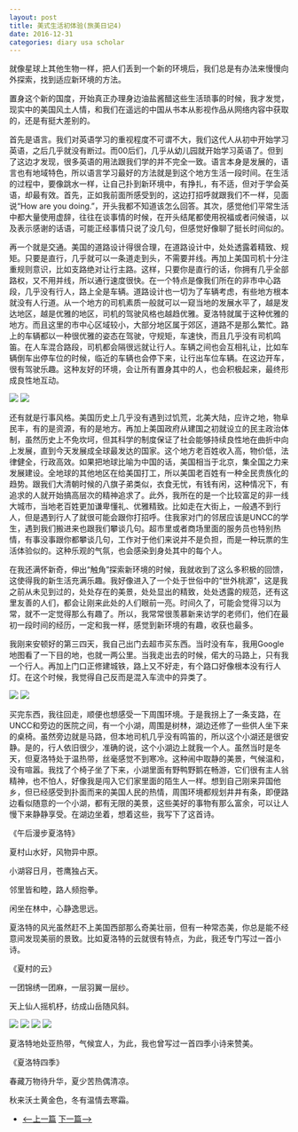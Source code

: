 ```yaml
---
layout: post
title: 美式生活初体验(旅美日记4)
date: 2016-12-31
categories: diary usa scholar
---
```

<!--more-->

就像星球上其他生物一样，把人们丢到一个新的环境后，我们总是有办法来慢慢向外探索，找到适应新环境的方法。

置身这个新的国度，开始真正办理身边油盐酱醋这些生活琐事的时候，我才发觉，现实中的美国风土人情，和我们在遥远的中国从书本从影视作品从网络内容中获取的，还是有挺大差别的。

首先是语言。我们对英语学习的重视程度不可谓不大，我们这代人从初中开始学习英语，之后几乎就没有断过。而00后们，几乎从幼儿园就开始学习英语了。但到了这边才发现，很多英语的用法跟我们学的并不完全一致。语言本身是发展的，语言也有地域特色，所以语言学习最好的方法就是到这个地方生活一段时间。在生活的过程中，要像跳水一样，让自己扑到新环境中，有挣扎，有不适，但对于学会英语，却最有效。首先，正如我前面所感受到的，这边打招呼就跟我们不一样，见面说“How are you doing.”，开头我都不知道该怎么回答。其次，感觉他们平常生活中都大量使用虚辞，往往在谈事情的时候，在开头结尾都使用祝福或者问候语，以及表示感谢的话语，可能正经事情只说了没几句，但感觉好像聊了挺长时间似的。

再一个就是交通。美国的道路设计得很合理，在道路设计中，处处透露着精致、规矩。只要是直行，几乎就可以一条道走到头，不需要并线。再加上美国司机十分注重规则意识，比如支路绝对让行主路。这样，只要你是直行的话，你拥有几乎全部路权，又不用并线，所以通行速度很快。在一个特点是像我们所在的非市中心路段，几乎没有行人，路上全是车辆。道路设计也一切为了车辆考虑，有些地方根本就没有人行道。从一个地方的司机素质一般就可以一窥当地的发展水平了，越是发达地区，越是优雅的地区，司机的驾驶风格也越趋优雅。夏洛特就属于这种优雅的地方。而且这里的市中心区域较小，大部分地区属于郊区，道路不是那么繁忙。路上的车辆都以一种很优雅的姿态在驾驶，守规矩，车速快，而且几乎没有司机鸣笛。在人车混合路段，司机都会隔很远就让行人。车辆之间也会互相礼让，比如车辆倒车出停车位的时候，临近的车辆也会停下来，让行出车位车辆。在这边开车，很有驾驶乐趣。这种友好的环境，会让所有置身其中的人，也会积极起来，最终形成良性地互动。

![]({{site.url}}/Images/DiaryUSA/image17.jpeg)
![]({{site.url}}/Images/DiaryUSA/image18.jpeg)

还有就是行事风格。美国历史上几乎没有遇到过饥荒，北美大陆，应许之地，物阜民丰，有的是资源，有的是地方。再加上美国政府从建国之初就设立的民主政治体制，虽然历史上不免坎坷，但其科学的制度保证了社会能够持续良性地在曲折中向上发展，直到今天发展成全球最发达的国家。这个地方老百姓收入高，物价低，法律健全，行政高效。如果把地球比喻为中国的话，美国相当于北京，集全国之力来发展建设。全地球的其他地区在给美国打工，所以美国老百姓有一种全民贵族化的趋势。跟我们大清朝时候的八旗子弟类似，衣食无忧，有钱有闲，这种情况下，有追求的人就开始搞高层次的精神追求了。此外，我所在的是一个比较富足的非一线大城市，当地老百姓更加谦卑懂礼、优雅精致。比如走在大街上，一般遇不到行人，但是遇到行人了就很可能会跟你打招呼。住我家对门的邻居应该是UNCC的学生，遇到我们搬进来也跟我们攀谈几句。超市里或者商场里面的服务员也特别热情，有事没事跟你都攀谈几句，工作对于他们来说并不是负担，而是一种玩票的生活体验似的。这种乐观的气氛，也会感染到身处其中的每个人。

在我还满怀新奇，伸出“触角”探索新环境的时候，我就收到了这么多积极的回馈，这使得我的新生活充满乐趣。我好像进入了一个处于世俗中的“世外桃源”，这是我之前从未见到过的，处处存在的美景，处处显出的精致，处处透露的规范，还有这里友善的人们，都会让刚来此处的人们眼前一亮。时间久了，可能会觉得习以为常，就不一定觉得那么有趣了。所以，我常常很羡慕新来访学的老师们，他们在最初一段时间的经历，一定和我一样，感觉到新环境的有趣，收获也最多。

我刚来安顿好的第三四天，我自己出门去超市买东西。当时没有车，我用Google地图看了一下目的地，也就一两公里。当我走出去的时候，偌大的马路上，只有我一个行人。再加上门口正修建城铁，路上又不好走，有个路口好像根本没有行人灯。在这个时候，我觉得自己反而是混入车流中的异类了。

![]({{site.url}}/Images/DiaryUSA/image19.jpeg)
![]({{site.url}}/Images/DiaryUSA/image20.jpeg)
  
买完东西，我往回走，顺便也想感受一下周围环境。于是我拐上了一条支路，在UNCC和旁边的医院之间，有一个小湖，周围是树林，湖边还修了一些供人坐下来的桌椅。虽然旁边就是马路，但本地司机几乎没有鸣笛的，所以这个小湖还是很安静。是的，行人依旧很少，准确的说，这个小湖边上就我一个人。虽然当时是冬天，但夏洛特处于温热带，丝毫感觉不到寒冷。这种闹中取静的美景，气候温和，没有喧嚣。我找了个椅子坐了下来，小湖里面有野鸭野鹅在畅游，它们很有主人翁精神，也不怕人，好像我是闯入它们家里面的陌生人一样。想到自己刚来异国他乡，但已经感受到扑面而来的美国人民的热情，周围环境都规划井井有条，即便路边看似随意的一个小湖，都有无限的美景，这些美好的事物有那么富余，可以让人慢下来静静享受。在湖边坐着，想着这些，我写下了这首诗。

《午后漫步夏洛特》

夏村山水好，风物异中原。

小湖容日月，苍鹰独占天。

邻里皆和睦，路人频抱拳。

闲坐在林中，心静逸思远。

夏洛特的风光虽然赶不上美国西部那么奇美壮丽，但有一种常态美，你总是能不经意间发现美丽的景致。比如夏洛特的云就很有特点，为此，我还专门写过一首小诗。

《夏村的云》

一团锦绣一团麻，一层羽翼一层纱。

天上仙人摇机杼，纺成山岳随风斜。

![]({{site.url}}/Images/DiaryUSA/image58.jpeg)
![]({{site.url}}/Images/DiaryUSA/image59.jpeg)
![]({{site.url}}/Images/DiaryUSA/image60.jpeg)
![]({{site.url}}/Images/DiaryUSA/image61.jpeg)

夏洛特地处亚热带，气候宜人，为此，我也曾写过一首四季小诗来赞美。

《夏洛特四季》

春藏万物待升华，夏少苦热偶清凉。

秋来沃土黄金色，冬有温情去寒霜。

- [<--上一篇](/diary/usa/scholar/2016/12/31/diary-usa-3.html)		[下一篇-->](/diary/usa/scholar/2017/01/02/diary-usa-5.html)

<script>
  (function(i,s,o,g,r,a,m){i['GoogleAnalyticsObject']=r;i[r]=i[r]||function(){
  (i[r].q=i[r].q||[]).push(arguments)},i[r].l=1*new Date();a=s.createElement(o),
  m=s.getElementsByTagName(o)[0];a.async=1;a.src=g;m.parentNode.insertBefore(a,m)
  })(window,document,'script','https://www.google-analytics.com/analytics.js','ga');

  ga('create', 'UA-85986843-1', 'auto');
  ga('send', 'pageview');

</script>
